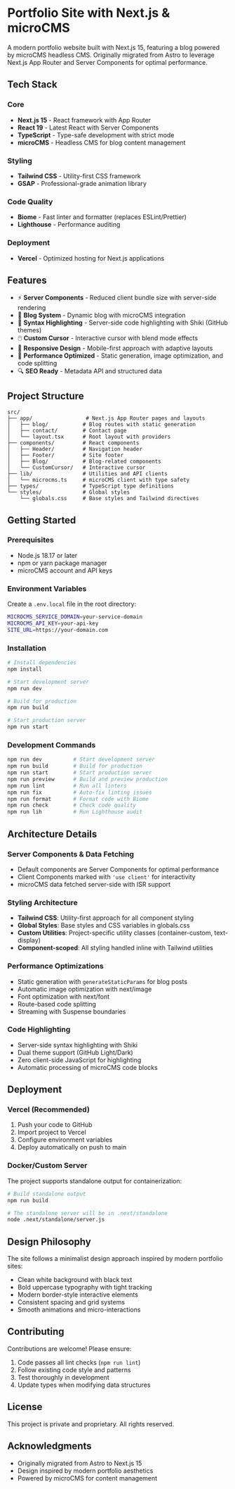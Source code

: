 # Portfolio Site with Next.js & microCMS

A modern portfolio website built with Next.js 15, featuring a blog powered by microCMS headless CMS. Originally migrated from Astro to leverage Next.js App Router and Server Components for optimal performance.

## Tech Stack

### Core
- **Next.js 15** - React framework with App Router
- **React 19** - Latest React with Server Components
- **TypeScript** - Type-safe development with strict mode
- **microCMS** - Headless CMS for blog content management

### Styling
- **Tailwind CSS** - Utility-first CSS framework
- **GSAP** - Professional-grade animation library

### Code Quality
- **Biome** - Fast linter and formatter (replaces ESLint/Prettier)
- **Lighthouse** - Performance auditing

### Deployment
- **Vercel** - Optimized hosting for Next.js applications

## Features

- ⚡ **Server Components** - Reduced client bundle size with server-side rendering
- 📝 **Blog System** - Dynamic blog with microCMS integration
- 🎨 **Syntax Highlighting** - Server-side code highlighting with Shiki (GitHub themes)
- 🖱️ **Custom Cursor** - Interactive cursor with blend mode effects
- 📱 **Responsive Design** - Mobile-first approach with adaptive layouts
- 🚀 **Performance Optimized** - Static generation, image optimization, and code splitting
- 🔍 **SEO Ready** - Metadata API and structured data

## Project Structure

```
src/
├── app/                 # Next.js App Router pages and layouts
│   ├── blog/           # Blog routes with static generation
│   ├── contact/        # Contact page
│   └── layout.tsx      # Root layout with providers
├── components/         # React components
│   ├── Header/         # Navigation header
│   ├── Footer/         # Site footer
│   ├── Blog/           # Blog-related components
│   └── CustomCursor/   # Interactive cursor
├── lib/                # Utilities and API clients
│   └── microcms.ts     # microCMS client with type safety
├── types/              # TypeScript type definitions
└── styles/             # Global styles
    └── globals.css     # Base styles and Tailwind directives
```

## Getting Started

### Prerequisites

- Node.js 18.17 or later
- npm or yarn package manager
- microCMS account and API keys

### Environment Variables

Create a `.env.local` file in the root directory:

```bash
MICROCMS_SERVICE_DOMAIN=your-service-domain
MICROCMS_API_KEY=your-api-key
SITE_URL=https://your-domain.com
```

### Installation

```bash
# Install dependencies
npm install

# Start development server
npm run dev

# Build for production
npm run build

# Start production server
npm run start
```

### Development Commands

```bash
npm run dev          # Start development server
npm run build        # Build for production
npm run start        # Start production server
npm run preview      # Build and preview production
npm run lint         # Run all linters
npm run fix          # Auto-fix linting issues
npm run format       # Format code with Biome
npm run check        # Check code quality
npm run lih          # Run Lighthouse audit
```

## Architecture Details

### Server Components & Data Fetching
- Default components are Server Components for optimal performance
- Client Components marked with `'use client'` for interactivity
- microCMS data fetched server-side with ISR support

### Styling Architecture
- **Tailwind CSS**: Utility-first approach for all component styling
- **Global Styles**: Base styles and CSS variables in globals.css
- **Custom Utilities**: Project-specific utility classes (container-custom, text-display)
- **Component-scoped**: All styling handled inline with Tailwind utilities

### Performance Optimizations
- Static generation with `generateStaticParams` for blog posts
- Automatic image optimization with next/image
- Font optimization with next/font
- Route-based code splitting
- Streaming with Suspense boundaries

### Code Highlighting
- Server-side syntax highlighting with Shiki
- Dual theme support (GitHub Light/Dark)
- Zero client-side JavaScript for highlighting
- Automatic processing of microCMS code blocks

## Deployment

### Vercel (Recommended)

1. Push your code to GitHub
2. Import project to Vercel
3. Configure environment variables
4. Deploy automatically on push to main

### Docker/Custom Server

The project supports standalone output for containerization:

```bash
# Build standalone output
npm run build

# The standalone server will be in .next/standalone
node .next/standalone/server.js
```

## Design Philosophy

The site follows a minimalist design approach inspired by modern portfolio sites:
- Clean white background with black text
- Bold uppercase typography with tight tracking
- Modern border-style interactive elements
- Consistent spacing and grid systems
- Smooth animations and micro-interactions

## Contributing

Contributions are welcome! Please ensure:
1. Code passes all lint checks (`npm run lint`)
2. Follow existing code style and patterns
3. Test thoroughly in development
4. Update types when modifying data structures

## License

This project is private and proprietary. All rights reserved.

## Acknowledgments

- Originally migrated from Astro to Next.js 15
- Design inspired by modern portfolio aesthetics
- Powered by microCMS for content management